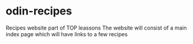 # odin-recipes
Recipes website part of TOP leassons
The website will consist of a main index page which will have links to a few recipes